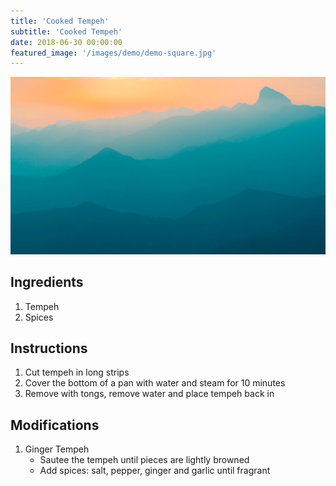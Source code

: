 ```yaml
---
title: 'Cooked Tempeh'
subtitle: 'Cooked Tempeh'
date: 2018-06-30 00:00:00
featured_image: '/images/demo/demo-square.jpg'
---
```


![](/images/demo/demo-landscape.jpg)

## Ingredients

1. Tempeh
1. Spices


## Instructions 

1. Cut tempeh in long strips
1. Cover the bottom of a pan with water and steam for 10 minutes
1. Remove with tongs, remove water and place tempeh back in


## Modifications

1. Ginger Tempeh
   * Sautee the tempeh until pieces are lightly browned
   * Add spices: salt, pepper, ginger and garlic until fragrant